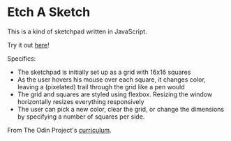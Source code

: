 # Etch A Sketch

This is a kind of sketchpad written in JavaScript. 

Try it out [here](https://alexcorremans.github.io/etch-a-sketch/)!

Specifics:
- The sketchpad is initially set up as a grid with 16x16 squares
- As the user hovers his mouse over each square, it changes color, leaving a (pixelated) trail through the grid like a pen would
- The grid and squares are styled using flexbox. Resizing the window horizontally resizes everything responsively
- The user can pick a new color, clear the grid, or change the dimensions by specifying a number of squares per side. 

From The Odin Project's [curriculum](https://www.theodinproject.com/courses/web-development-101/lessons/etch-a-sketch-project).